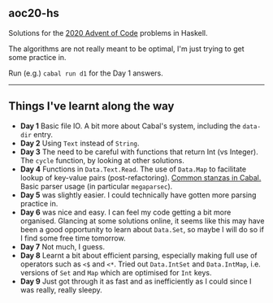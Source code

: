 ## aoc20-hs

Solutions for the [2020 Advent of Code](https://adventofcode.com/2020) problems in Haskell.

The algorithms are not really meant to be optimal, I'm just trying to get some practice in.

Run (e.g.) `cabal run d1` for the Day 1 answers.

------------------

## Things I've learnt along the way

- **Day 1** Basic file IO. A bit more about Cabal's system, including the `data-dir` entry.
- **Day 2** Using `Text` instead of `String`.
- **Day 3** The need to be careful with functions that return Int (vs Integer). The `cycle` function, by looking at other solutions.
- **Day 4** Functions in `Data.Text.Read`. The use of `Data.Map` to facilitate lookup of key-value pairs (post-refactoring). [Common stanzas in Cabal.](https://vrom911.github.io/blog/common-stanzas) Basic parser usage (in particular `megaparsec`).
- **Day 5** was slightly easier. I could technically have gotten more parsing practice in.
- **Day 6** was nice and easy. I can feel my code getting a bit more organised. Glancing at some solutions online, it seems like this may have been a good opportunity to learn about `Data.Set`, so maybe I will do so if I find some free time tomorrow.
- **Day 7** Not much, I guess.
- **Day 8** Learnt a bit about efficient parsing, especially making full use of operators such as `<$` and `<*`. Tried out `Data.IntSet` and `Data.IntMap`, i.e.  versions of `Set` and `Map` which are optimised for `Int` keys.
- **Day 9** Just got through it as fast and as inefficiently as I could since I was really, really sleepy.
